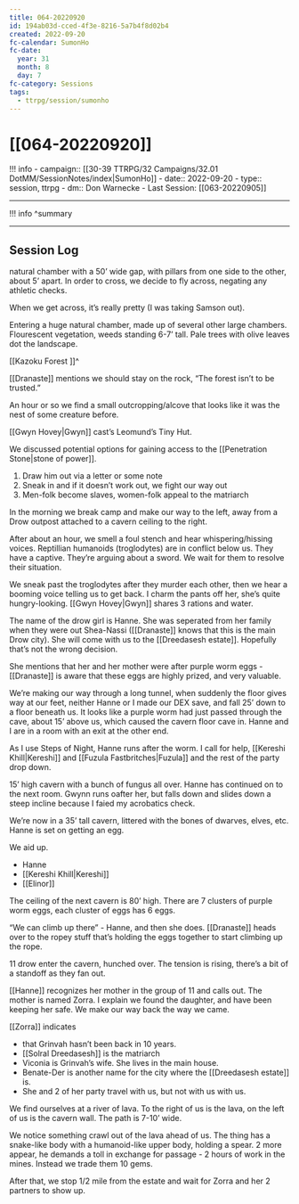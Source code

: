 ```yaml
---
title: 064-20220920
id: 194ab03d-cced-4f3e-8216-5a7b4f8d02b4
created: 2022-09-20
fc-calendar: SumonHo
fc-date:
  year: 31
  month: 8
  day: 7
fc-category: Sessions
tags:
  - ttrpg/session/sumonho
---
```


# [[064-20220920]]

!!! info
    - campaign:: [[30-39 TTRPG/32 Campaigns/32.01 DotMM/SessionNotes/index|SumonHo]]
    - date:: 2022-09-20
    - type:: session, ttrpg
    - dm:: Don Warnecke
    - Last Session: [[063-20220905]]


---

!!! info
    ^summary

---

## Session Log

natural chamber with a 50’ wide gap, with pillars from one side to the other, about 5’ apart. In order to cross, we decide to fly across, negating any athletic checks.

When we get across, it’s really pretty (I was taking Samson out).

Entering a huge natural chamber, made up of several other large chambers. Flourescent vegetation, weeds standing 6-7’ tall. Pale trees with olive leaves dot the landscape.

[[Kazoku Forest ]]^

[[Dranaste]] mentions we should stay on the rock, “The forest isn’t to be trusted.”

An hour or so we find a small outcropping/alcove that looks like it was the nest of some creature before.

[[Gwyn Hovey|Gwyn]] cast’s Leomund’s Tiny Hut.

We discussed potential options for gaining access to the [[Penetration Stone|stone of power]].

1. Draw him out via a letter or some note
2. Sneak in and if it doesn’t work out, we fight our way out
3. Men-folk become slaves, women-folk appeal to the matriarch

In the morning we break camp and make our way to the left, away from a Drow outpost attached to a cavern ceiling to the right.

After about an hour, we smell a foul stench and hear whispering/hissing voices. Reptillian humanoids (troglodytes) are in conflict below us. They have a captive. They’re arguing about a sword. We wait for them to resolve their situation.

We sneak past the troglodytes after they murder each other, then we hear a booming voice telling us to get back. I charm the pants off her, she’s quite hungry-looking. [[Gwyn Hovey|Gwyn]] shares 3 rations and water.

The name of the drow girl is Hanne. She was seperated from her family when they were out Shea-Nassi ([[Dranaste]] knows that this is the main Drow city). She will come with us to the [[Dreedasesh estate]]. Hopefully that’s not the wrong decision.

She mentions that her and her mother were after purple worm eggs - [[Dranaste]] is aware that these eggs are highly prized, and very valuable.

We’re making our way through a long tunnel, when suddenly the floor gives way at our feet, neither Hanne or I made our DEX save, and fall 25’ down to a floor beneath us. It looks like a purple worm had just passed through the cave, about 15’ above us, which caused the cavern floor cave in. Hanne and I are in a room with an exit at the other end.

As I use Steps of Night, Hanne runs after the worm. I call for help, [[Kereshi Khill|Kereshi]] and [[Fuzula Fastbritches|Fuzula]] and the rest of the party drop down.

15’ high cavern with a bunch of fungus all over. Hanne has continued on to the next room. Gwynn runs oafter her, but falls down and slides down a steep incline because I faied my acrobatics check.

We’re now in a 35’ tall cavern, littered with the bones of dwarves, elves, etc. Hanne is set on getting an egg. 

We aid up.
- Hanne
- [[Kereshi Khill|Kereshi]]
- [[Elinor]]

The ceiling of the next cavern is 80’ high. There are 7 clusters of purple worm eggs, each cluster of eggs has 6 eggs. 

“We can climb up there” - Hanne, and then she does. [[Dranaste]] heads over to the ropey stuff that’s holding the eggs together to start climbing up the rope.

11 drow enter the cavern, hunched over. The tension is rising, there’s a bit of a standoff as they fan out.

[[Hanne]] recognizes her mother in the group of 11 and calls out. The mother is named Zorra. I explain we found the daughter, and have been keeping her safe. We make our way back the way we came.

[[Zorra]] indicates 
- that Grinvah hasn’t been back in 10 years.
- [[Solral Dreedasesh]] is the matriarch
- Viconia is Grinvah’s wife. She lives in the main house.
- Benate-Der is another name for the city where the [[Dreedasesh estate]] is.
- She and 2 of her party travel with us, but not with us with us.

We find ourselves at a river of lava. To the right of us is the lava, on the left of us is the cavern wall. The path is 7-10’ wide. 

We notice something crawl out of the lava ahead of us. The thing has a snake-like body with a humanoid-like upper body, holding a spear. 2 more appear, he demands a toll in exchange for passage - 2 hours of work in the mines. Instead we trade them 10 gems.

After that, we stop 1/2 mile from the estate and wait for Zorra and her 2 partners to show up. 

